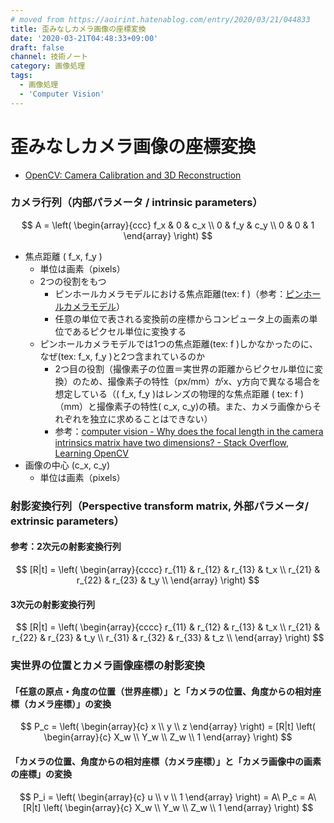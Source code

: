 ```yaml
---
# moved from https://aoirint.hatenablog.com/entry/2020/03/21/044833
title: 歪みなしカメラ画像の座標変換
date: '2020-03-21T04:48:33+09:00'
draft: false
channel: 技術ノート
category: 画像処理
tags:
  - 画像処理
  - 'Computer Vision'
---
```

# 歪みなしカメラ画像の座標変換

- [OpenCV: Camera Calibration and 3D Reconstruction](https://docs.opencv.org/4.2.0/d9/d0c/group__calib3d.html#details)

### カメラ行列（内部パラメータ / intrinsic parameters）

$$
A = \left(
\begin{array}{ccc}
f_x & 0 & c_x \\
0 & f_y & c_y \\
0 & 0 & 1
\end{array}
\right)
$$

- 焦点距離 \( f_x, f_y \)
  - 単位は画素（pixels）
  - 2つの役割をもつ
    - ピンホールカメラモデルにおける焦点距離\(tex: f \)（参考：[ピンホールカメラモデル](https://blog.aoirint.com/entry/2020/computer_vision_pinhole_camera_model/)）
    - 任意の単位で表される変換前の座標からコンピュータ上の画素の単位であるピクセル単位に変換する
  - ピンホールカメラモデルでは1つの焦点距離\(tex: f \)しかなかったのに、なぜ\(tex: f_x, f_y \)と2つ含まれているのか
    - 2つ目の役割（撮像素子の位置＝実世界の距離からピクセル単位に変換）のため、撮像素子の特性（px/mm）がx、y方向で異なる場合を想定している（\( f_x, f_y \)はレンズの物理的な焦点距離 \( tex: f \)（mm）と撮像素子の特性\( c_x, c_y\)の積。また、カメラ画像からそれぞれを独立に求めることはできない）
    - 参考：[computer vision - Why does the focal length in the camera intrinsics matrix have two dimensions? - Stack Overflow](https://stackoverflow.com/questions/16329867/why-does-the-focal-length-in-the-camera-intrinsics-matrix-have-two-dimensions), [Learning OpenCV](https://books.google.ch/books?id=seAgiOfu2EIC&pg=PA373)
- 画像の中心 \(c_x, c_y\)
  - 単位は画素（pixels）

### 射影変換行列（Perspective transform matrix, 外部パラメータ/ extrinsic parameters）

#### 参考：2次元の射影変換行列

$$
[R|t] = \left(
\begin{array}{cccc}
r_{11} & r_{12} & r_{13} & t_x \\
r_{21} & r_{22} & r_{23} & t_y \\
\end{array}
\right)
$$

#### 3次元の射影変換行列

$$
[R|t] = \left(
\begin{array}{cccc}
r_{11} & r_{12} & r_{13} & t_x \\
r_{21} & r_{22} & r_{23} & t_y \\
r_{31} & r_{32} & r_{33} & t_z \\
\end{array}
\right)
$$

### 実世界の位置とカメラ画像座標の射影変換

#### 「任意の原点・角度の位置（世界座標）」と「カメラの位置、角度からの相対座標（カメラ座標）」の変換

$$
P_c =
\left(
\begin{array}{c}
x \\
y \\
z
\end{array}
\right)
= [R|t] \left(
\begin{array}{c}
X_w \\
Y_w \\
Z_w \\
1
\end{array}
\right)
$$

#### 「カメラの位置、角度からの相対座標（カメラ座標）」と「カメラ画像中の画素の座標」の変換

$$
P_i =
\left(
\begin{array}{c}
u \\
v \\
1
\end{array}
\right)
= A\ P_c
= A\ [R|t] \left(
\begin{array}{c}
X_w \\
Y_w \\
Z_w \\
1
\end{array}
\right)
$$
